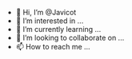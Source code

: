 - 👋 Hi, I’m @Javicot
- 👀 I’m interested in ...
- 🌱 I’m currently learning ...
- 💞️ I’m looking to collaborate on ...
- 📫 How to reach me ...

<!---
Javicot/Javicot is a ✨ special ✨ repository because its `README.md` (this file) appears on your GitHub profile.
You can click the Preview link to take a look at your changes.
--->
